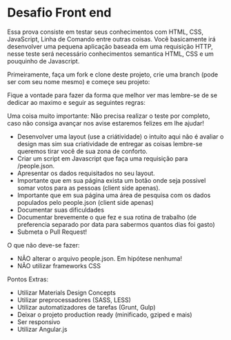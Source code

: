 # Desafio Front end

Essa prova consiste em testar seus conhecimentos com HTML, CSS, JavaScript, Linha de Comando entre outras coisas. Você basicamente irá desenvolver uma pequena aplicação baseada em uma requisição HTTP, nesse teste será necessário conhecimentos semantica HTML, CSS e um pouquinho de Javascript.

Primeiramente, faça um fork e clone deste projeto, crie uma branch (pode ser com seu nome mesmo) e começe seu projeto:

Fique a vontade para fazer da forma que melhor ver mas lembre-se de se dedicar ao maximo e seguir as seguintes regras:

Uma coisa muito importante: Não precisa realizar o teste por completo, caso não consiga avançar nos avise estaremos felizes em lhe ajudar!

* Desenvolver uma layout (use a criátividade) o intuito aqui não é avaliar o design mas sim sua criatividade de entregar as coisas lembre-se queremos tirar você de sua zona de conforto.
* Criar um script em Javascript que faça uma requisição para /people.json.
* Apresentar os dados requisitados no seu layout.
* Importante que em sua página exista um botão onde seja possivel somar votos para as pessoas (client side apenas).
* Importante que em sua página uma área de pesquisa com os dados populados pelo people.json (client side apenas)
* Documentar suas dificuldades
* Documentar brevemente o que fez e sua rotina de trabalho (de preferencia separado por data para sabermos quantos dias foi gasto)
* Submeta o Pull Request!

O que não deve-se fazer:
* NÃO alterar o arquivo people.json. Em hipótese nenhuma!
* NÃO utilizar frameworks CSS

Pontos Extras:
* Utilizar Materials Design Concepts
* Utilizar preprocessadores (SASS, LESS)
* Utilizar automatizadores de tarefas (Grunt, Gulp)
* Deixar o projeto production ready (minificado, gziped e mais)
* Ser responsivo
* Utilizar Angular.js
